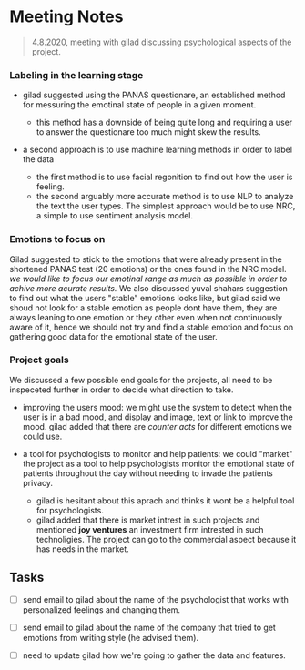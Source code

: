 # Meeting Notes

> 4.8.2020, meeting with gilad discussing psychological aspects of the project.

### Labeling in the learning stage

* gilad suggested using the PANAS questionare, an established method for messuring the emotinal state of people in a given moment. 
    * this method has a downside of being quite long and requiring a user to answer the questionare too much might skew the results.

* a second approach is to use machine learning methods in order to label the data
    * the first method is to use facial regonition to find out how the user is feeling.
    * the second arguably more accurate method is to use NLP to analyze the text the user types. The simplest approach would be to use NRC, a simple to use sentiment analysis model.

### Emotions to focus on

Gilad suggested to stick to the emotions that were already present in the shortened PANAS test (20 emotions) or the ones found in the NRC model.
*we would like to focus our emotinal range as much as possible in order to achive more acurate results.*
We also discussed yuval shahars suggestion to find out what the users "stable" emotions looks like, but gilad said we shoud not look for a stable emotion as people dont have them, they are always leaning to one emotion or they other even when not continuously aware of it, hence we should not try and find a stable emotion and focus on gathering good data for the emotional state of the user.

### Project goals

We discussed a few possible end goals for the projects, all need to be inspeceted further in order to decide what direction to take.

* improving the users mood: we might use the system to detect when the user is in a bad mood, and display and image, text or link to improve the mood. gilad added that there are *counter acts* for different emotions we could use. 

* a tool for psychologists to monitor and help patients: we could "market" the project as a tool to help psychologists monitor the emotional state of patients throughout the day without needing to invade the patients privacy.
    * gilad is hesitant about this aprach and thinks it wont be a helpful tool for psychologists.
    * gilad added that there is market intrest in such projects and mentioned **joy ventures** an investment firm intrested in such technoligies. The project can go to the commercial aspect because it has needs in the market.


## Tasks

- [ ] send email to gilad about the name of the psychologist that works with personalized feelings and changing them.

- [ ] send email to gilad about the name of the company that tried to get emotions from writing style (he advised them).

- [ ] need to update gilad how we're going to gather the data and features.
